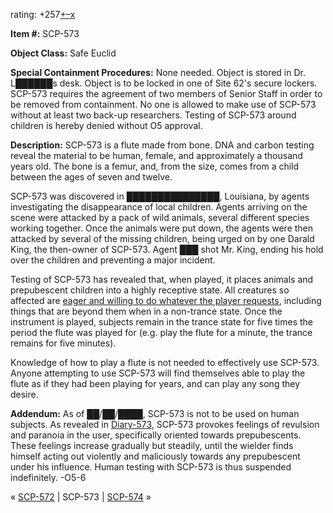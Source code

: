 rating: +257[+](javascript:; "I like it")[–](javascript:; "I don't like it")[x](javascript:; "Cancel my vote")

**Item #:** SCP-573

**Object Class:** Safe Euclid

**Special Containment Procedures:** None needed. Object is stored in Dr. L██████s desk. Object is to be locked in one of Site 62's secure lockers. SCP-573 requires the agreement of two members of Senior Staff in order to be removed from containment. No one is allowed to make use of SCP-573 without at least two back-up researchers. Testing of SCP-573 around children is hereby denied without O5 approval.

**Description:** SCP-573 is a flute made from bone. DNA and carbon testing reveal the material to be human, female, and approximately a thousand years old. The bone is a femur, and, from the size, comes from a child between the ages of seven and twelve.

SCP-573 was discovered in ███████████████, Louisiana, by agents investigating the disappearance of local children. Agents arriving on the scene were attacked by a pack of wild animals, several different species working together. Once the animals were put down, the agents were then attacked by several of the missing children, being urged on by one Darald King, the then-owner of SCP-573. Agent ███ shot Mr. King, ending his hold over the children and preventing a major incident.

Testing of SCP-573 has revealed that, when played, it places animals and prepubescent children into a highly receptive state. All creatures so affected are [eager and willing to do whatever the player requests](/the-bloody-autumn), including things that are beyond them when in a non-trance state. Once the instrument is played, subjects remain in the trance state for five times the period the flute was played for (e.g. play the flute for a minute, the trance remains for five minutes).

Knowledge of how to play a flute is not needed to effectively use SCP-573. Anyone attempting to use SCP-573 will find themselves able to play the flute as if they had been playing for years, and can play any song they desire.

**Addendum:** As of ██/██/████, SCP-573 is not to be used on human subjects. As revealed in [Diary-573](/diary-573), SCP-573 provokes feelings of revulsion and paranoia in the user, specifically oriented towards prepubescents. These feelings increase gradually but steadily, until the wielder finds himself acting out violently and maliciously towards any prepubescent under his influence. Human testing with SCP-573 is thus suspended indefinitely. -O5-6

« [SCP-572](/scp-572) | SCP-573 | [SCP-574](/scp-574) »